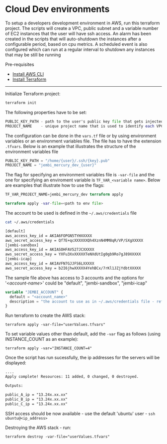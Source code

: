 # Cloud Dev environments

To setup a developers development environment in AWS, run this terraform project. The scripts will create a VPC, public
subnet and a variable number of EC2 instances that the user will have ssh access.
An alarm has been created in the scripts that will auto-shutdown the instances after a configurable period, based on
cpu metrics.
A scheduled event is also configured which can run at a regular interval to shutdown any instances that may be
still be running

Pre-requisites

- [Install AWS CLI](https://docs.aws.amazon.com/cli/latest/userguide/getting-started-install.html)
- [Install Terraform](https://learn.hashicorp.com/tutorials/terraform/install-cli)

---

Initialize Terraform project:

```sh
terraform init
```

The following properties have to be set:

```tf
PUBLIC_KEY_PATH - path to the user's public key file that gets injected into the servers created
PROJECT_NAME    - unique project name that is used to identify each VPC and its resources
```

The configuration can be done in the `vars.tf` file or by using environment variables or an environment variables file. The file has to have the extension `.tfvars`.
Below is an example that illustrates the structure of the environment variables file

```tf
PUBLIC_KEY_PATH = "/home/{user}/.ssh/{key}.pub"
PROJECT_NAME = "jembi_mercury_dev_{user}"
```

The flag for specifying an environment variables file is `-var-file` and the one for specifying an enviroment variable is `TF_VAR_<variable name>`. Below are examples that illustrate how to use the flags:

```tf
TF_VAR_PROJECT_NAME=jembi_mercury_dev terraform apply

terraform apply -var-file=<path to env file>
```

The account to be used is defined in the `~/.aws/credentials` file

```sh
cat ~/.aws/credentials
```

```txt
[default]
aws_access_key_id = AKIA6FOPGN5TYHXXXXX
aws_secret_access_key = Qf7E+qcXXXXXXQh4XznN4MM8qR/VP/SXgXXXXX
[jembi-sandbox]
aws_access_key_id = AKIASOHFAV527JCXXXXX
aws_secret_access_key = YXFu3XxXXXXXTeNXdUtIg0gb9Ro7gJ89XXXXX
[jembi-icap]
aws_access_key_id = AKIAVFN7GJJFS6LXXXXX
aws_secret_access_key = b2I6jhwXXXXX4YehBCx/7rKl1JZjYdbtXXXXX
```

The sample file above has access to 3 accounts and the options for '<_account-name_>' could be "default",
"jembi-sandbox",
"jembi-icap"

```tf
variable "JEMBI_ACCOUNT" {
  default = "<account_name>"
  description = "the account to use as in ~/.aws/credentials file - referenced in providers.tf"
}
```

Run terraform to create the AWS stack:

```sg
terraform apply -var-file="userValues.tfvars"
```

To set variable values other than default, add the `-var` flag as follows (using INSTANCE_COUNT as an example):

```sg
terraform apply -var="INSTANCE_COUNT=4"
```

Once the script has run sucessfully, the ip addresses for the servers will be displayed:

```txt
....
Apply complete! Resources: 11 added, 0 changed, 0 destroyed.

Outputs:

public_A_ip = "13.24x.xx.xx"
public_B_ip = "13.24x.xx.xx"
public_C_ip = "13.24x.xx.xx"
```

SSH access should be now available - use the default 'ubuntu' user -
`ssh ubuntu@<ip_address>`

Destroying the AWS stack - run:

```sg
terraform destroy -var-file="userValues.tfvars"
```

